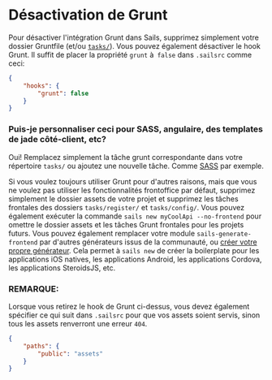 # Désactivation de Grunt

Pour désactiver l'intégration Grunt dans Sails, supprimez simplement votre dossier Gruntfile (et/ou [`tasks/`](http://sailsjs.com/documentation/anatomy/tasks)). Vous pouvez également désactiver le hook Grunt. Il suffit de placer la propriété `grunt` à` false` dans `.sailsrc` comme ceci:

```json
{
    "hooks": {
        "grunt": false
    }
}
```
### Puis-je personnaliser ceci pour SASS, angulaire, des templates de jade côté-client, etc?

Oui! Remplacez simplement la tâche grunt correspondante dans votre répertoire `tasks/` ou ajoutez une nouvelle tâche. Comme [SASS](https://github.com/sails101/using-sass) par exemple.

Si vous voulez toujours utiliser Grunt pour d'autres raisons, mais que vous ne voulez pas utiliser les fonctionnalités frontoffice par défaut, supprimez simplement le dossier assets de votre projet et supprimez les tâches frontales des dossiers `tasks/register/` et `tasks/config/`. Vous pouvez également exécuter la commande `sails new myCoolApi --no-frontend` pour omettre le dossier assets et les tâches Grunt frontales pour les projets futurs. Vous pouvez également remplacer votre module `sails-generate-frontend` par d'autres générateurs issus de la communauté, ou [créer votre propre générateur](https://github.com/balderdashy/sails-generate-generator). Cela permet à `sails new` de créer la boilerplate pour les applications iOS natives, les applications Android, les applications Cordova, les applications SteroidsJS, etc.


<docmeta name="displayName" value="Disabling Grunt">

### REMARQUE:

Lorsque vous retirez le hook de Grunt ci-dessus, vous devez également spécifier ce qui suit dans `.sailsrc` pour que vos assets soient servis, sinon tous les assets renverront une erreur `404`.

```json
{
    "paths": {
        "public": "assets"
    }
}
```
